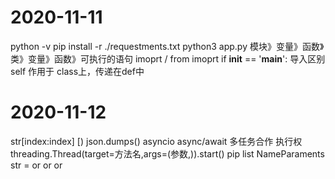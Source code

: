 # 2020-11-11
python -v
pip install -r ./requestments.txt
python3 app.py
模块》变量》函数》类》变量》函数》可执行的语句
imoprt  / from  imoprt 
if __init__ == '__main__':   导入区别
self 作用于 class上，传递在def中

# 2020-11-12
str[index:index] [)
json.dumps()
asyncio async/await 多任务合作 执行权 
threading.Thread(target=方法名,args=(参数,)).start()
pip list
NameParaments
str = or or or